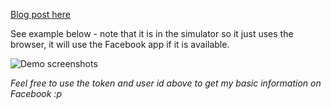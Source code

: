 [Blog post here](http://brentvatne.ca/facebook-login-with-react-native/)

See example below - note that it is in the simulator so it just uses the browser, it will use the Facebook app if it is available.

![Demo screenshots](https://github.com/brentvatne/facebook-login/blob/master/demo!.gif)

*Feel free to use the token and user id above to get my basic information on Facebook :p*
